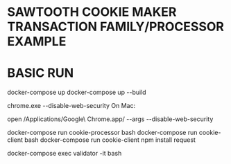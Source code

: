 # SAWTOOTH COOKIE MAKER TRANSACTION FAMILY/PROCESSOR EXAMPLE


# BASIC RUN
docker-compose up
docker-compose up --build


chrome.exe --disable-web-security
On Mac:

open /Applications/Google\ Chrome.app/ --args --disable-web-security



docker-compose run cookie-processor bash
docker-compose run cookie-client bash
docker-compose run cookie-client npm install request


docker-compose exec validator -it bash

